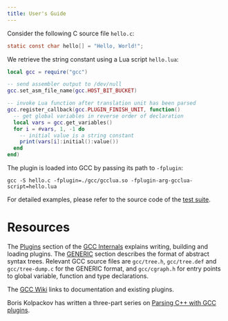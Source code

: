 ```yaml
---
title: User's Guide
---
```


Consider the following C source file `hello.c`:

```c
static const char hello[] = "Hello, World!";
```

We retrieve the string constant using a Lua script `hello.lua`:

```lua
local gcc = require("gcc")

-- send assembler output to /dev/null
gcc.set_asm_file_name(gcc.HOST_BIT_BUCKET)

-- invoke Lua function after translation unit has been parsed
gcc.register_callback(gcc.PLUGIN_FINISH_UNIT, function()
  -- get global variables in reverse order of declaration
  local vars = gcc.get_variables()
  for i = #vars, 1, -1 do
    -- initial value is a string constant
    print(vars[i]:initial():value())
  end
end)
```

The plugin is loaded into GCC by passing its path to `-fplugin`:

```
gcc -S hello.c -fplugin=./gcc/gcclua.so -fplugin-arg-gcclua-script=hello.lua
```

For detailed examples, please refer to the source code of the [test suite].

# Resources

The [Plugins] section of the [GCC Internals] explains writing, building and
loading plugins. The [GENERIC] section describes the format of abstract syntax
trees. Relevant GCC source files are `gcc/tree.h`, `gcc/tree.def` and
`gcc/tree-dump.c` for the GENERIC format, and `gcc/cgraph.h` for entry points
to global variable, function and type declarations.

The [GCC Wiki] links to documentation and existing plugins.

Boris Kolpackov has written a three-part series on [Parsing C++ with GCC
plugins].

[GCC Internals]: https://gcc.gnu.org/onlinedocs/gccint/
[GCC Wiki]: https://gcc.gnu.org/wiki/plugins
[GENERIC]: https://gcc.gnu.org/onlinedocs/gccint/GENERIC.html
[Git repository]: https://git.colberg.org/peter/gcc-lua
[Parsing C++ with GCC plugins]: https://www.codesynthesis.com/~boris/blog/2010/05/03/parsing-cxx-with-gcc-plugin-part-1/
[Plugins]: https://gcc.gnu.org/onlinedocs/gccint/Plugins.html
[test suite]: https://git.colberg.org/peter/gcc-lua/src/branch/master/test

